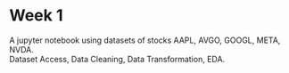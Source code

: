 # Week 1
A jupyter notebook using datasets of stocks AAPL, AVGO, GOOGL, META, NVDA.  
Dataset Access, Data Cleaning, Data Transformation, EDA.

